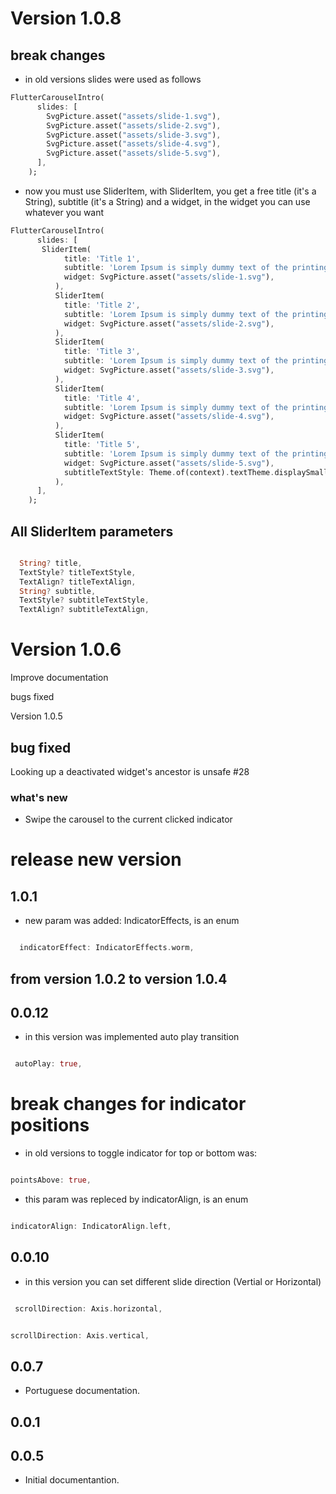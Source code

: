 
# Version 1.0.8

## break changes

* in old versions slides were used as follows

```dart
FlutterCarouselIntro(  
      slides: [
        SvgPicture.asset("assets/slide-1.svg"),
        SvgPicture.asset("assets/slide-2.svg"),
        SvgPicture.asset("assets/slide-3.svg"),
        SvgPicture.asset("assets/slide-4.svg"),
        SvgPicture.asset("assets/slide-5.svg"),
      ],
    );
  ```

* now you must use SliderItem, with SliderItem, you get a free title (it's a String), subtitle (it's a String) and a widget, in the widget you can use whatever you want

```dart
FlutterCarouselIntro(  
      slides: [
       SliderItem(
            title: 'Title 1',
            subtitle: 'Lorem Ipsum is simply dummy text of the printing',
            widget: SvgPicture.asset("assets/slide-1.svg"),
          ),
          SliderItem(
            title: 'Title 2',
            subtitle: 'Lorem Ipsum is simply dummy text of the printing',
            widget: SvgPicture.asset("assets/slide-2.svg"),
          ),
          SliderItem(
            title: 'Title 3',
            subtitle: 'Lorem Ipsum is simply dummy text of the printing',
            widget: SvgPicture.asset("assets/slide-3.svg"),
          ),
          SliderItem(
            title: 'Title 4',
            subtitle: 'Lorem Ipsum is simply dummy text of the printing',
            widget: SvgPicture.asset("assets/slide-4.svg"),
          ),
          SliderItem(
            title: 'Title 5',
            subtitle: 'Lorem Ipsum is simply dummy text of the printing',
            widget: SvgPicture.asset("assets/slide-5.svg"),
            subtitleTextStyle: Theme.of(context).textTheme.displaySmall,
          ),
      ],
    );
  ```

## All SliderItem parameters

```dart

  String? title,
  TextStyle? titleTextStyle,
  TextAlign? titleTextAlign,
  String? subtitle,
  TextStyle? subtitleTextStyle,
  TextAlign? subtitleTextAlign,

 ```

# Version 1.0.6

Improve documentation

bugs fixed

Version 1.0.5

## bug fixed

Looking up a deactivated widget's ancestor is unsafe #28

### what's new

* Swipe the carousel to the current clicked indicator

# release new version

## 1.0.1

* new param was added: IndicatorEffects, is an enum

 ```dart
 
   indicatorEffect: IndicatorEffects.worm,

 ```

## from version 1.0.2 to version 1.0.4

## 0.0.12

* in this version was implemented auto play transition

```dart

 autoPlay: true,

 ```

# break changes for indicator positions

* in old versions to toggle indicator for top or bottom was:

 ```dart
 
pointsAbove: true,

 ```

* this param was repleced by indicatorAlign, is an enum

 ```dart
 
indicatorAlign: IndicatorAlign.left,

 ```

## 0.0.10

* in this version you can set different slide direction (Vertial or Horizontal)

```dart

 scrollDirection: Axis.horizontal,

 ```

 ```dart
 
 scrollDirection: Axis.vertical,

 ```

## 0.0.7

* Portuguese documentation.
  
## 0.0.1

## 0.0.5

* Initial documentantion.
